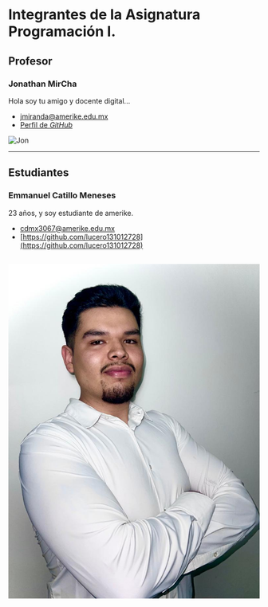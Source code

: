 # Integrantes de la Asignatura Programación I.

## Profesor

### Jonathan MirCha

Hola soy tu amigo y docente digital...

- [jmiranda@amerike.edu.mx](jmiranda@amerike.edu.mx)
- [Perfil de _GitHub_](https://github.com/jonmircha)

![Jon](./img/jonmircha.jpg)

---

## Estudiantes

### Emmanuel Catillo Meneses

 23 años, y soy estudiante de amerike. 

- [cdmx3067@amerike.edu.mx](cdmx3067@amerike.edu.mx)
- [https://github.com/lucero131012728](https://github.com/lucero131012728)

![EMMANUEL](<WhatsApp Image 2023-07-28 at 12.04.13 AM (1).jpeg>)
---
